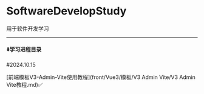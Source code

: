 # SoftwareDevelopStudy
用于软件开发学习

------

#### ⬇️学习进程目录

#2024.10.15

[前端模板V3-Admin-Vite使用教程](front/Vue3/模板/V3 Admin Vite/V3 Admin Vite教程.md)✅

